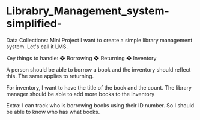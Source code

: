 # Librabry_Management_system-simplified-
Data Collections: Mini Project
I want to create a simple library management system. Let's call it LMS.

Key things to handle:
❖ Borrowing
❖ Returning
❖ Inventory

A person should be able to borrow a book and the inventory should reflect
this. The same applies to returning.

For inventory, I want to have the title of the book and the count. The
library manager should be able to add more books to the inventory

Extra: I can track who is borrowing books using their ID number. So I
should be able to know who has what books.
